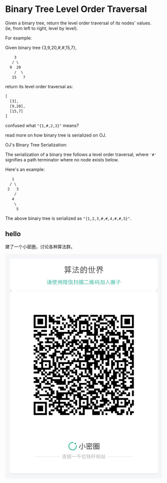# Binary Tree Level Order Traversal

Given a binary tree, return the level order traversal of its nodes' values.   
(ie, from left to right, level by level).  

For example:  

Given binary tree {3,9,20,#,#,15,7},  

```
    3
   / \
  9  20
    /  \
   15   7
```

return its level order traversal as:   

```
[
  [3],
  [9,20],
  [15,7]
]
```

confused what `"{1,#,2,3}"` means?   

read more on how binary tree is serialized on OJ.  


OJ's Binary Tree Serialization:  

The serialization of a binary tree follows a level order traversal, where `'#'` signifies a path terminator where no node exists below.  

Here's an example:

```
   1
  / \
 2   3
    /
   4
    \
     5
```

The above binary tree is serialized as `"{1,2,3,#,#,4,#,#,5}"`.  


## hello

建了一个小密圈，讨论各种算法群。  

![小密圈](../../suanfa_xiaomiquan.jpg)


